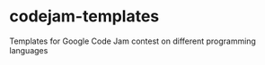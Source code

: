 codejam-templates
=================

Templates for Google Code Jam contest on different programming languages
